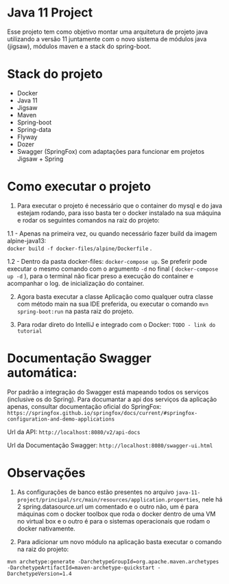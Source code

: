 # Java 11 Project

Esse projeto tem como objetivo montar uma arquitetura de projeto java utilizando a versão 11 juntamente com o novo 
sistema de módulos java (jigsaw), módulos maven e a stack do spring-boot.

# Stack do projeto
- Docker
- Java 11
- Jigsaw
- Maven
- Spring-boot
- Spring-data
- Flyway
- Dozer
- Swagger (SpringFox) com adaptações para funcionar em projetos Jigsaw + Spring

# Como executar o projeto
1. Para executar o projeto é necessário que o container do mysql e do java estejam rodando, para isso basta ter o docker instalado
na sua máquina e rodar os seguintes comandos na raiz do projeto: 

1.1 - Apenas na primeira vez, ou quando necessário fazer build da imagem alpine-java13:  
`docker build -f docker-files/alpine/Dockerfile` .

1.2 - Dentro da pasta docker-files: `docker-compose up`. Se preferir pode executar o mesmo comando com o argumento 
`-d` no final ( `docker-compose up -d` ), para o terminal não ficar preso a execução do container
e acompanhar o log. de inicialização do container.


2. Agora basta executar a classe Aplicação como qualquer outra classe com método main na sua IDE preferida, ou executar
o comando `mvn spring-boot:run` na pasta raiz do projeto.

3. Para rodar direto do IntelliJ e integrado com o Docker: `TODO - link do tutorial`

# Documentação Swagger automática:

Por padrão a integração do Swagger está mapeando todos os serviços (inclusive os do Spring).
Para documantar a api dos serviços da aplicação apenas, consultar documentação oficial do SpringFox: 
`https://springfox.github.io/springfox/docs/current/#springfox-configuration-and-demo-applications`

Url da API:
`http://localhost:8080/v2/api-docs`

Url da Documentação Swagger:
`http://localhost:8080/swagger-ui.html`



# Observações
1. As configurações de banco estão presentes no arquivo 
`java-11-project/principal/src/main/resources/application.properties`, nele há 2 spring.datasource.url um comentado e 
o outro não, um é para máquinas com o docker toolbox que roda o docker dentro de uma VM no virtual box e o outro é 
para o sistemas operacionais que rodam o docker nativamente.

1. Para adicionar um novo módulo na aplicação basta executar o comando na raiz do projeto:
```
mvn archetype:generate -DarchetypeGroupId=org.apache.maven.archetypes -DarchetypeArtifactId=maven-archetype-quickstart -DarchetypeVersion=1.4
```